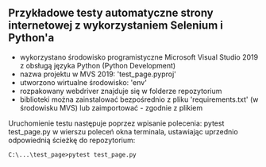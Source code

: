 ## Przykładowe testy automatyczne strony internetowej z wykorzystaniem Selenium i Python'a

- wykorzystano środowisko programistyczne Microsoft Visual Studio 2019 z obsługą języka Python (Python Development)
- nazwa projektu w MVS 2019: 'test_page.pyproj'
- utworzono wirtualne środowisko: 'env'
- rozpakowany webdriver znajduje się w folderze repozytorium
- biblioteki można zainstalować bezpośrednio z pliku 'requirements.txt' (w środowisku MVS) lub zaimportować - zgodnie z plikiem

Uruchomienie testu następuje poprzez wpisanie polecenia: pytest test_page.py w wierszu poleceń okna terminala, ustawiając uprzednio odpowiednią ścieżkę do repozytorium: 

    C:\...\test_page>pytest test_page.py
